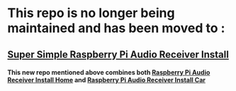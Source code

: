# This repo is no longer being maintained and has been moved to :
## [Super Simple Raspberry Pi Audio Receiver Install](https://github.com/BaReinhard/Super-Simple-Raspberry-Pi-Audio-Receiver-Install)
#### This new repo mentioned above combines both [Raspberry Pi Audio Receiver Install Home](https://github.com/BaReinhard/Raspberry-Pi-Audio-Receiver-Install) and [Raspberry Pi Audio Receiver Install Car](https://github.com/BaReinhard/Raspberry-Pi-Audio-Receiver-Install-Car-Install)
